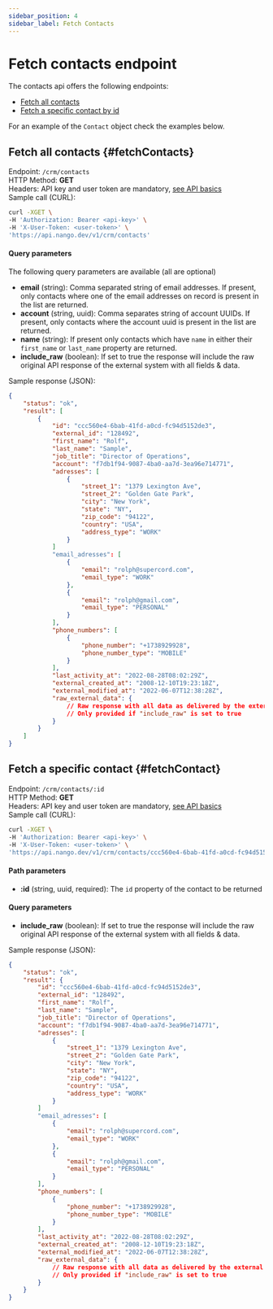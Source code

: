 ```yaml
---
sidebar_position: 4
sidebar_label: Fetch Contacts
---
```


# Fetch contacts endpoint

The contacts api offers the following endpoints:
- [Fetch all contacts](#fetchContacts)
- [Fetch a specific contact by id](#fetchContact)

For an example of the `Contact` object check the examples below.

## Fetch all contacts {#fetchContacts}

Endpoint: `/crm/contacts`  
HTTP Method: **GET**  
Headers: API key and user token are mandatory, [see API basics](basics.md)  
Sample call (CURL):
```bash
curl -XGET \
-H 'Authorization: Bearer <api-key>' \
-H 'X-User-Token: <user-token>' \
'https://api.nango.dev/v1/crm/contacts'
```

#### Query parameters
The following query parameters are available (all are optional)
- **email** (string): Comma separated string of email addresses. If present, only contacts where one of the email addresses on record is present in the list are returned.
- **account** (string, uuid): Comma separates string of account UUIDs. If present, only contacts where the account uuid is present in the list are returned.
- **name** (string): If present only contacts which have `name` in either their `first_name` or `last_name` property are returned.
- **include_raw** (boolean): If set to true the response will include the raw original API response of the external system with all fields & data.

Sample response (JSON):
```json
{
    "status": "ok",
    "result": [
        {
            "id": "ccc560e4-6bab-41fd-a0cd-fc94d5152de3",
            "external_id": "128492",
            "first_name": "Rolf",
            "last_name": "Sample",
            "job_title": "Director of Operations",
            "account": "f7db1f94-9087-4ba0-aa7d-3ea96e714771",
            "adresses": [
                {
                    "street_1": "1379 Lexington Ave",
                    "street_2": "Golden Gate Park",
                    "city": "New York",
                    "state": "NY",
                    "zip_code": "94122",
                    "country": "USA",
                    "address_type": "WORK"
                }
            ]
            "email_adresses": [
                {
                    "email": "rolph@supercord.com",
                    "email_type": "WORK"
                },
                {
                    "email": "rolph@gmail.com",
                    "email_type": "PERSONAL"
                }
            ],
            "phone_numbers": [
                {
                    "phone_number": "+1738929928",
                    "phone_number_type": "MOBILE"
                }
            ],
            "last_activity_at": "2022-08-28T08:02:29Z",
            "external_created_at": "2008-12-10T19:23:18Z",
            "external_modified_at": "2022-06-07T12:38:28Z",
            "raw_external_data": {
                // Raw response with all data as delivered by the external system.
                // Only provided if "include_raw" is set to true
            }
        }
    ]
}
```

## Fetch a specific contact {#fetchContact}

Endpoint: `/crm/contacts/:id`  
HTTP Method: **GET**  
Headers: API key and user token are mandatory, [see API basics](basics.md)  
Sample call (CURL):
```bash
curl -XGET \
-H 'Authorization: Bearer <api-key>' \
-H 'X-User-Token: <user-token>' \
'https://api.nango.dev/v1/crm/contacts/ccc560e4-6bab-41fd-a0cd-fc94d5152de3'
```

#### Path parameters
- **:id** (string, uuid, required): The `id` property of the contact to be returned

#### Query parameters
- **include_raw** (boolean): If set to true the response will include the raw original API response of the external system with all fields & data.

Sample response (JSON):
```json
{
    "status": "ok",
    "result": {
        "id": "ccc560e4-6bab-41fd-a0cd-fc94d5152de3",
        "external_id": "128492",
        "first_name": "Rolf",
        "last_name": "Sample",
        "job_title": "Director of Operations",
        "account": "f7db1f94-9087-4ba0-aa7d-3ea96e714771",
        "adresses": [
            {
                "street_1": "1379 Lexington Ave",
                "street_2": "Golden Gate Park",
                "city": "New York",
                "state": "NY",
                "zip_code": "94122",
                "country": "USA",
                "address_type": "WORK"
            }
        ]
        "email_adresses": [
            {
                "email": "rolph@supercord.com",
                "email_type": "WORK"
            },
            {
                "email": "rolph@gmail.com",
                "email_type": "PERSONAL"
            }
        ],
        "phone_numbers": [
            {
                "phone_number": "+1738929928",
                "phone_number_type": "MOBILE"
            }
        ],
        "last_activity_at": "2022-08-28T08:02:29Z",
        "external_created_at": "2008-12-10T19:23:18Z",
        "external_modified_at": "2022-06-07T12:38:28Z",
        "raw_external_data": {
            // Raw response with all data as delivered by the external system.
            // Only provided if "include_raw" is set to true
        }
    }
}
```